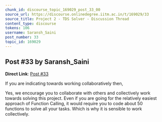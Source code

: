 ```yaml
---
chunk_id: discourse_topic_169029_post_33_00
source_url: https://discourse.onlinedegree.iitm.ac.in/t/169029/33
source_title: Project 2 - TDS Solver - Discussion Thread
content_type: discourse
tokens: 106
username: Saransh_Saini
post_number: 33
topic_id: 169029
---
```


## Post #33 by Saransh_Saini

**Direct Link**: [Post #33](https://discourse.onlinedegree.iitm.ac.in/t/169029/33)

If you are indicating towards working collaboratively then,

Yes, we encourage you to collaborate with others and collectively work towards solving this project. Even if you are going for the relatively easiest approach of Function Calling, it would require you to code about 50 functions to solve all your tasks. Which is why it is sensible to work collectively.

